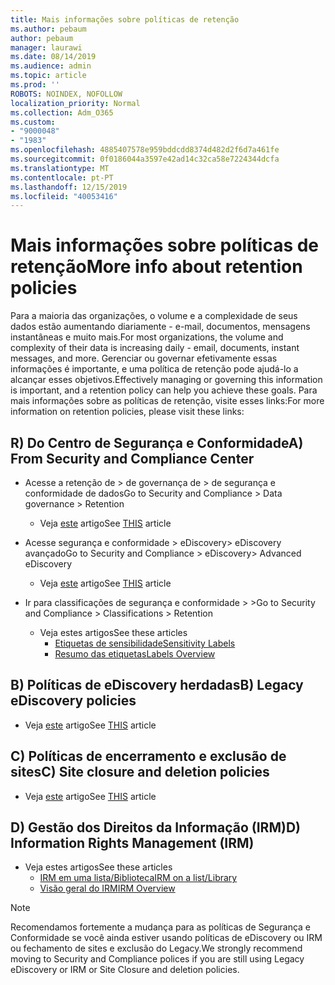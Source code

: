 ```yaml
---
title: Mais informações sobre políticas de retenção
ms.author: pebaum
author: pebaum
manager: laurawi
ms.date: 08/14/2019
ms.audience: admin
ms.topic: article
ms.prod: ''
ROBOTS: NOINDEX, NOFOLLOW
localization_priority: Normal
ms.collection: Adm_O365
ms.custom:
- "9000048"
- "1983"
ms.openlocfilehash: 4885407578e959bddcdd8374d482d2f6d7a461fe
ms.sourcegitcommit: 0f0186044a3597e42ad14c32ca58e7224344dcfa
ms.translationtype: MT
ms.contentlocale: pt-PT
ms.lasthandoff: 12/15/2019
ms.locfileid: "40053416"
---
```

# <a name="more-info-about-retention-policies"></a><span data-ttu-id="bbe03-102">Mais informações sobre políticas de retenção</span><span class="sxs-lookup"><span data-stu-id="bbe03-102">More info about retention policies</span></span>

<span data-ttu-id="bbe03-103">Para a maioria das organizações, o volume e a complexidade de seus dados estão aumentando diariamente - e-mail, documentos, mensagens instantâneas e muito mais.</span><span class="sxs-lookup"><span data-stu-id="bbe03-103">For most organizations, the volume and complexity of their data is increasing daily - email, documents, instant messages, and more.</span></span> <span data-ttu-id="bbe03-104">Gerenciar ou governar efetivamente essas informações é importante, e uma política de retenção pode ajudá-lo a alcançar esses objetivos.</span><span class="sxs-lookup"><span data-stu-id="bbe03-104">Effectively managing or governing this information is important, and a retention policy can help you achieve these goals.</span></span> <span data-ttu-id="bbe03-105">Para mais informações sobre as políticas de retenção, visite esses links:</span><span class="sxs-lookup"><span data-stu-id="bbe03-105">For more information on retention policies, please visit these links:</span></span>

## <a name="a-from-security-and-compliance-center"></a><span data-ttu-id="bbe03-106">R) Do Centro de Segurança e Conformidade</span><span class="sxs-lookup"><span data-stu-id="bbe03-106">A) From Security and Compliance Center</span></span>

- <span data-ttu-id="bbe03-107">Acesse a retenção de > de governança de > de segurança e conformidade de dados</span><span class="sxs-lookup"><span data-stu-id="bbe03-107">Go to Security and Compliance > Data governance > Retention</span></span>
  - <span data-ttu-id="bbe03-108">Veja [este](https://docs.microsoft.com/office365/securitycompliance/retention-policies) artigo</span><span class="sxs-lookup"><span data-stu-id="bbe03-108">See [THIS](https://docs.microsoft.com/office365/securitycompliance/retention-policies) article</span></span>

- <span data-ttu-id="bbe03-109">Acesse segurança e conformidade > eDiscovery> eDiscovery avançado</span><span class="sxs-lookup"><span data-stu-id="bbe03-109">Go to Security and Compliance > eDiscovery> Advanced eDiscovery</span></span> 
  - <span data-ttu-id="bbe03-110">Veja [este](https://docs.microsoft.com/office365/securitycompliance/ediscovery-cases) artigo</span><span class="sxs-lookup"><span data-stu-id="bbe03-110">See [THIS](https://docs.microsoft.com/office365/securitycompliance/ediscovery-cases) article</span></span>

- <span data-ttu-id="bbe03-111">Ir para classificações de segurança e conformidade > ></span><span class="sxs-lookup"><span data-stu-id="bbe03-111">Go to Security and Compliance > Classifications > Retention</span></span>
  - <span data-ttu-id="bbe03-112">Veja estes artigos</span><span class="sxs-lookup"><span data-stu-id="bbe03-112">See these articles</span></span>
    - [<span data-ttu-id="bbe03-113">Etiquetas de sensibilidade</span><span class="sxs-lookup"><span data-stu-id="bbe03-113">Sensitivity Labels</span></span>](https://docs.microsoft.com/office365/securitycompliance/sensitivity-labels)
    - [<span data-ttu-id="bbe03-114">Resumo das etiquetas</span><span class="sxs-lookup"><span data-stu-id="bbe03-114">Labels Overview</span></span>](https://docs.microsoft.com/office365/securitycompliance/labels)

## <a name="b-legacy-ediscovery-policies"></a><span data-ttu-id="bbe03-115">B) Políticas de eDiscovery herdadas</span><span class="sxs-lookup"><span data-stu-id="bbe03-115">B) Legacy eDiscovery policies</span></span>

- <span data-ttu-id="bbe03-116">Veja [este](https://support.office.com/article/Set-up-an-eDiscovery-Center-in-SharePoint-Online-A18F8975-AA7F-43B4-A7D6-001D14744D8E) artigo</span><span class="sxs-lookup"><span data-stu-id="bbe03-116">See [THIS](https://support.office.com/article/Set-up-an-eDiscovery-Center-in-SharePoint-Online-A18F8975-AA7F-43B4-A7D6-001D14744D8E) article</span></span>

## <a name="c-site-closure-and-deletion-policies"></a><span data-ttu-id="bbe03-117">C) Políticas de encerramento e exclusão de sites</span><span class="sxs-lookup"><span data-stu-id="bbe03-117">C) Site closure and deletion policies</span></span>

- <span data-ttu-id="bbe03-118">Veja [este](https://support.office.com/article/Use-policies-for-site-closure-and-deletion-A8280D82-27FD-48C5-9ADF-8A5431208BA5) artigo</span><span class="sxs-lookup"><span data-stu-id="bbe03-118">See [THIS](https://support.office.com/article/Use-policies-for-site-closure-and-deletion-A8280D82-27FD-48C5-9ADF-8A5431208BA5) article</span></span>  

## <a name="d-information-rights-management-irm"></a><span data-ttu-id="bbe03-119">D) Gestão dos Direitos da Informação (IRM)</span><span class="sxs-lookup"><span data-stu-id="bbe03-119">D) Information Rights Management (IRM)</span></span>

- <span data-ttu-id="bbe03-120">Veja estes artigos</span><span class="sxs-lookup"><span data-stu-id="bbe03-120">See these articles</span></span>
  - [<span data-ttu-id="bbe03-121">IRM em uma lista/Biblioteca</span><span class="sxs-lookup"><span data-stu-id="bbe03-121">IRM on a list/Library</span></span>](https://support.office.com/article/apply-information-rights-management-to-a-list-or-library-3bdb5c4e-94fc-4741-b02f-4e7cc3c54aa1)
  - [<span data-ttu-id="bbe03-122">Visão geral do IRM</span><span class="sxs-lookup"><span data-stu-id="bbe03-122">IRM Overview</span></span>](https://support.office.com/article/create-and-apply-information-management-policies-eb501fe9-2ef6-4150-945a-65a6451ee9e9)

> [!Note]
> <span data-ttu-id="bbe03-123">Recomendamos fortemente a mudança para as políticas de Segurança e Conformidade se você ainda estiver usando políticas de eDiscovery ou IRM ou fechamento de sites e exclusão do Legacy.</span><span class="sxs-lookup"><span data-stu-id="bbe03-123">We strongly recommend moving to Security and Compliance polices if you are still using Legacy eDiscovery or IRM or Site Closure and deletion policies.</span></span>
